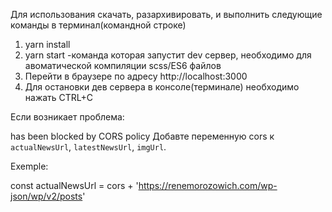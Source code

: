 Для использования скачать, разархивировать, и выполнить следующие команды в терминал(командной строке) 
1. yarn install
2. yarn start -команда которая запустит dev сервер, необходимо для авоматической компиляции scss/ES6 файлов
3. Перейти в браузере по адресу http://localhost:3000
4. Для остановки дев сервера в консоле(терминале) необходимо нажать CTRL+C

Если возникает проблема: 

has been blocked by CORS policy
Добавте переменную cors к `actualNewsUrl`, `latestNewsUrl`, `imgUrl`.

Exemple:

const actualNewsUrl = cors + 'https://renemorozowich.com/wp-json/wp/v2/posts'